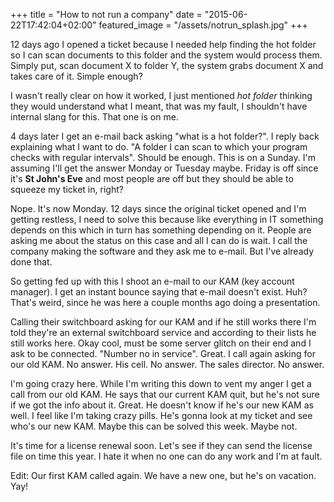 +++
title = "How to not run a company"
date = "2015-06-22T17:42:04+02:00"
featured_image = "/assets/notrun_splash.jpg"
+++

12 days ago I opened a ticket because I needed help finding the hot folder so I can scan documents to this folder and the system would process them. Simply put, scan document X to folder Y, the system grabs document X and takes care of it. Simple enough?

I wasn't really clear on how it worked, I just mentioned *hot folder* thinking they would understand what I meant, that was my fault, I shouldn't have internal slang for this. That one is on me.

4 days later I get an e-mail back asking "what is a hot folder?". I reply back explaining what I want to do. "A folder I can scan to which your program checks with regular intervals". Should be enough. This is on a Sunday. I'm assuming I'll get the answer Monday or Tuesday maybe. Friday is off since it's **St John's Eve** and most people are off but they should be able to squeeze my ticket in, right?

Nope. It's now Monday. 12 days since the original ticket opened and I'm getting restless, I need to solve this because like everything in IT something depends on this which in turn has something depending on it. People are asking me about the status on this case and all I can do is wait. I call the company making the software and they ask me to e-mail. But I've already done that.

So getting fed up with this I shoot an e-mail to our KAM (key account manager). I get an instant bounce saying that e-mail doesn't exist. Huh? That's weird, since he was here a couple months ago doing a presentation.

Calling their switchboard asking for our KAM and if he still works there I'm told they're an external switchboard service and according to their lists he still works here. Okay cool, must be some server glitch on their end and I ask to be connected. "Number no in service". Great. I call again asking for our old KAM. No answer. His cell. No answer. The sales director. No answer.

I'm going crazy here. While I'm writing this down to vent my anger I get a call from our old KAM. He says that our current KAM quit, but he's not sure if we got the info about it. Great. He doesn't know if he's our new KAM as well. I feel like I'm taking crazy pills. He's gonna look at my ticket and see who's our new KAM. Maybe this can be solved this week. Maybe not.

It's time for a license renewal soon. Let's see if they can send the license file on time this year. I hate it when no one can do any work and I'm at fault. 

Edit: Our first KAM called again. We have a new one, but he's on vacation. Yay!
